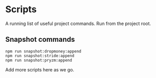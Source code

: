# Scripts

A running list of useful project commands. Run from the project root.

## Snapshot commands

```
npm run snapshot:dropmoney:append
npm run snapshot:stride:append
npm run snapshot:pryzm:append
```

Add more scripts here as we go.
